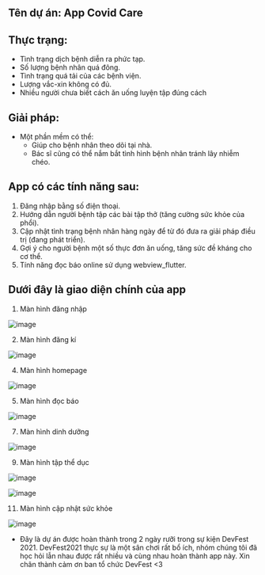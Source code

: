 ## Tên dự án: App Covid Care 

## Thực trạng:
+ Tình trạng dịch bệnh diễn ra phức tạp.
+ Số lượng bệnh nhân quá đông.
+ Tình trạng quá tải của các bệnh viện.
+ Lượng vắc-xin không có đủ. 
+ Nhiều người chưa biết cách ăn uống luyện tập đúng cách

## Giải pháp: 
- Một phần mềm có thể:  
    + Giúp cho bệnh nhân theo dõi tại nhà.
    + Bác sĩ cũng có thể nắm bắt tình hình bệnh nhân tránh lây nhiễm chéo.

## App có các tính năng sau:
1. Đăng nhập bằng số điện thoại.
2. Hướng dẫn người bệnh tập các bài tập thở (tăng cường sức khỏe của phổi).
3. Cập nhật tình trạng bệnh nhân hàng ngày để từ đó đưa ra giải pháp điều trị (đang phát triển).
4. Gợi ý cho người bệnh một số thực đơn ăn uống, tăng sức đề kháng cho cơ thể.
5. Tính năng đọc báo online sử dụng webview_flutter.


## Dưới đây là giao diện chính của app
1. Màn hình đăng nhập

![image](https://user-images.githubusercontent.com/84313564/145134722-e3ebde8d-447a-4a2e-9a1d-4aa9d4ed948e.png)


2. Màn hình đăng kí


![image](https://user-images.githubusercontent.com/84313564/145134819-25976b28-5816-495d-9a4d-a4b4473cc60c.png)


4. Màn hình homepage

![image](https://user-images.githubusercontent.com/84313564/145134121-2a9fc724-be36-4a64-b4ab-81f6ffe756d7.png)

5. Màn hình đọc báo
 
![image](https://user-images.githubusercontent.com/84313564/145135254-9e2e404e-4220-4eb6-9d22-878f0643ef4f.png)

7. Màn hình dinh dưỡng

![image](https://user-images.githubusercontent.com/84313564/145135274-05e0b73a-e3ba-43de-b9e5-214d6b098094.png)

9. Màn hình tập thể dục

![image](https://user-images.githubusercontent.com/84313564/145135293-47d5ce09-b767-4dbb-8b11-f5c9381548d9.png)

![image](https://user-images.githubusercontent.com/84313564/145135301-1f8c5b46-453c-4ba0-84ac-c44a5651bfb8.png)

11. Màn hình cập nhật sức khỏe

![image](https://user-images.githubusercontent.com/84313564/145135330-03300471-583f-4598-83fe-c8a85cabb714.png)

- Đây là dự án được hoàn thành trong 2 ngày rưỡi trong sự kiện DevFest 2021.
DevFest2021 thực sự là một sân chơi rất bổ ích, nhóm chúng tôi đã học hỏi lẫn nhau được rất nhiều và cùng nhau hoàn thành app này.
Xin chân thành cảm ơn ban tổ chức DevFest <3

